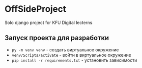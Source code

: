 # OffSideProject
Solo django project for KFU Digital lecterns

## Запуск проекта для разработки
- `py -m venv venv` - создать виртуальное окружение
- `venv/Scripts/activate` - войти в виртуальное окружение
- `pip install -r requirements.txt` - установить зависимости
